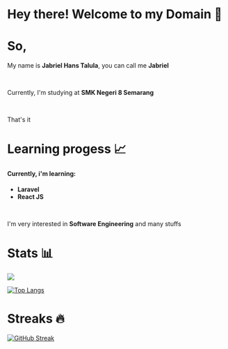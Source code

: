 # Hey there! Welcome to my Domain 🫡

<h1>So,</h1>

<p> My name is <strong>Jabriel Hans Talula</strong>, you can call me <strong>Jabriel</strong> </p>
<br>
<p> Currently, I'm studying at <strong>SMK Negeri 8 Semarang</strong> </p>
<br>
<p> That's it </p>

# Learning progess 📈

<h4>Currently, i'm learning:</h4>
<ul>
  <li><strong>Laravel</strong></li>
  <li><strong>React JS</strong></li>
</ul>
<br>
<p>I'm very interested in <strong>Software Engineering</strong> and many stuffs</p>

# Stats 📊

<picture>
  <source
    srcset="https://github-readme-stats.vercel.app/api?username=jirbthagoras&show_icons=true&theme=radical"
    media="(prefers-color-scheme: dark)"
  />
  <source
    srcset="https://github-readme-stats.vercel.app/api?username=jirbthagoras&show_icons=true"
    media="(prefers-color-scheme: light), (prefers-color-scheme: no-preference)"
  />
  <img src="https://github-readme-stats.vercel.app/api?username=jirbthagoras&show_icons=true" />
</picture>

[![Top Langs](https://github-readme-stats.vercel.app/api/top-langs/?username=jirbthagoras&layout=donut-vertical)](https://github.com/anuraghazra/github-readme-stats)

# Streaks 🔥

<a href="https://git.io/streak-stats"><img src="https://streak-stats.demolab.com?user=jirbthagoras&theme=radical&card_width=490" alt="GitHub Streak" /></a>
